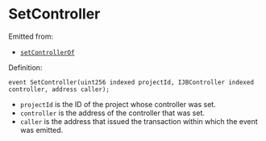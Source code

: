 # SetController

Emitted from:

* [`setControllerOf`](/docs/dev/v2/contracts/jbdirectory/write/setcontrollerof.md)

Definition:

```
event SetController(uint256 indexed projectId, IJBController indexed controller, address caller);
```

* `projectId` is the ID of the project whose controller was set.
* `controller` is the address of the controller that was set.
* `caller` is the address that issued the transaction within which the event was emitted.
